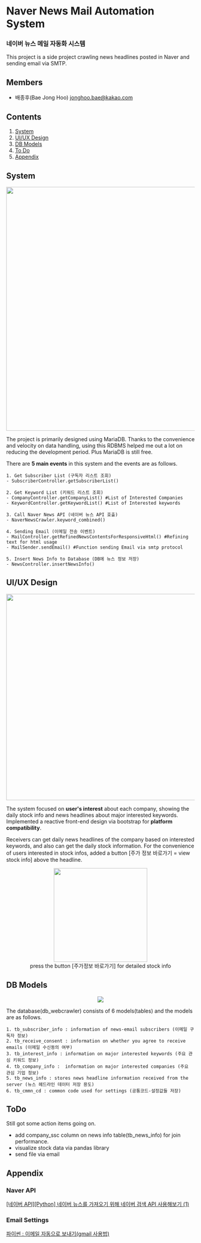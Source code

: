 # Naver News Mail Automation System
### 네이버 뉴스 메일 자동화 시스템

This project is a side project crawling news headlines posted in Naver and sending email via SMTP.

## Members
- 배종후(Bae Jong Hoo) <jonghoo.bae@kakao.com>

## Contents
1. [System](#system)
2. [UI/UX Design](#ui/ux-design)
3. [DB Models](#db-models)
4. [To Do](#to-do)
5. [Appendix](#appendix)

## System

<p align="center">
	<img src="https://github.com/francisBae/python-naver-news-crawler/blob/master/static/readme/webcrawlerjpg.jpg?raw=true", width="650">
</p>

The project is primarily designed using MariaDB.
Thanks to the convenience and velocity on data handling, using this RDBMS helped me out a lot on reducing the development period. Plus MariaDB is still free.

There are **5 main events** in this system and the events are as follows.

    1. Get Subscriber List (구독자 리스트 조회) 
    - SubscriberController.getSubscriberList()
    
    2. Get Keyword List (키워드 리스트 조회)
    - CompanyController.getCompanyList() #List of Interested Companies
    - KeywordController.getKeywordList() #List of Interested keywords

    3. Call Naver News API (네이버 뉴스 API 호출)
    - NaverNewsCrawler.keyword_combined() 
    
    4. Sending Email (이메일 전송 이벤트)
    - MailController.getRefinedNewsContentsForResponsiveHtml() #Refining text for html usage
    - MailSender.sendEmail() #Function sending Email via smtp protocol
    
    5. Insert News Info to Database (DB에 뉴스 정보 저장)
    - NewsController.insertNewsInfo()

## UI/UX Design
<p align="center">
	<img src="https://github.com/francisBae/python-naver-news-crawler/blob/master/static/readme/reactive.gif?raw=true", width="550">
</p>

The system focused on **user's interest** about each company, showing the daily stock info and news headlines about major interested keywords.
Implemented a reactive front-end design via bootstrap for **platform compatibility**. 

Receivers can get daily news headlines of the company based on interested keywords, and also can get the daily stock information.
For the convenience of users interested in stock infos, added a button [주가 정보 바로가기 = view stock info] above the headline.

<p align="center">
	<img src="https://github.com/francisBae/python-naver-news-crawler/blob/master/static/readme/stockinfo.jpg?raw=true", width="250">
    <br>
    press the button [주가정보 바로가기] for detailed stock info
</p>

## DB Models
<p align="center">
	<img src="https://github.com/francisBae/python-naver-news-crawler/blob/master/static/readme/dbmodel.png?raw=true">
</p>

The database(db_webcrawler) consists of 6 models(tables) and the models are as follows.

    1. tb_subscriber_info : information of news-email subscribers (이메일 구독자 정보)
    2. tb_receive_consent : information on whether you agree to receive emails (이메일 수신동의 여부)
    3. tb_interest_info : information on major interested keywords (주요 관심 키워드 정보)
    4. tb_company_info :  information on major interested companies (주요 관심 기업 정보)
    5. tb_news_info : stores news headline information received from the server (뉴스 헤드라인 데이터 저장 용도) 
    6. tb_cmmn_cd : common code used for settings (공통코드-설정값들 저장)

## ToDo
Still got some action items going on.

- add company_ssc column on news info table(tb_news_info) for join performance.
- visualize stock data via pandas library
- send file via email

## Appendix

### Naver API
[[네이버 API][Python] 네이버 뉴스를 가져오기 위해 네이버 검색 API 사용해보기 (1)](https://brightnightsky77.tistory.com/66)

### Email Settings
[파이썬 : 이메일 자동으로 보내기(gmail 사용법)](https://creatorjo.tistory.com/89)